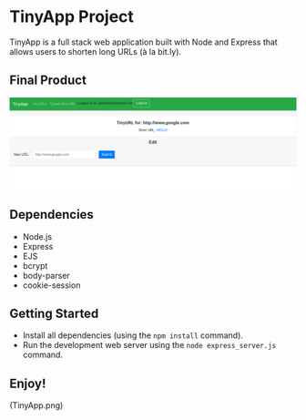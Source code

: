 # TinyApp Project

TinyApp is a full stack web application built with Node and Express that allows users to shorten long URLs (à la bit.ly).

## Final Product

!["screenshot of TinyApp running"](TinyApp.png)

## Dependencies

- Node.js
- Express
- EJS
- bcrypt
- body-parser
- cookie-session


## Getting Started

- Install all dependencies (using the `npm install` command).
- Run the development web server using the `node express_server.js` command.

## Enjoy!

(TinyApp.png)
